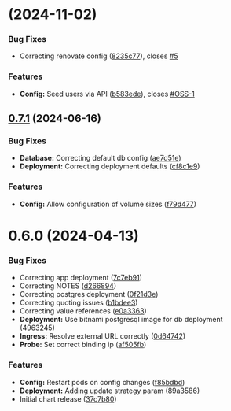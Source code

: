# [](https://github.com/CloudTooling/k8s-automatisch/compare/v0.7.1...v) (2024-11-02)


### Bug Fixes

* Correcting renovate config ([8235c77](https://github.com/CloudTooling/k8s-automatisch/commit/8235c77cb5dbfa8bc542020605c18df56560a32a)), closes [#5](https://github.com/CloudTooling/k8s-automatisch/issues/5)


### Features

* **Config:** Seed users via API ([b583ede](https://github.com/CloudTooling/k8s-automatisch/commit/b583ede53e3ebb02a80ede1c8fd695511d48bacd)), closes [#OSS-1](https://github.com/CloudTooling/k8s-automatisch/issues/OSS-1)



## [0.7.1](https://github.com/CloudTooling/k8s-automatisch/compare/v0.6.0...v0.7.1) (2024-06-16)


### Bug Fixes

* **Database:** Correcting default db config ([ae7d51e](https://github.com/CloudTooling/k8s-automatisch/commit/ae7d51e55327e31b8c66737ddb4c4621c714e892))
* **Deployment:** Correcting deployment defaults ([cf8c1e9](https://github.com/CloudTooling/k8s-automatisch/commit/cf8c1e94a06a4b3e1b4de00fd93aecd58b018df2))


### Features

* **Config:** Allow configuration of volume sizes ([f79d477](https://github.com/CloudTooling/k8s-automatisch/commit/f79d4773428264c594044989afad497c92d2a95b))



# 0.6.0 (2024-04-13)


### Bug Fixes

* Correcting app deployment ([7c7eb91](https://github.com/CloudTooling/k8s-automatisch/commit/7c7eb913a40ffddcdf1e70be762cba2854040ffe))
* Correcting NOTES ([d266894](https://github.com/CloudTooling/k8s-automatisch/commit/d266894339be51126fa818e32718524bf68bb166))
* Correcting postgres deployment ([0f21d3e](https://github.com/CloudTooling/k8s-automatisch/commit/0f21d3e1a2265e0e86e4c3875a368bcecaffa18c))
* Correcting quoting issues ([b1bdee3](https://github.com/CloudTooling/k8s-automatisch/commit/b1bdee36819c9f4b4e9215765189b1d87eb0cc58))
* Correcting value references ([e0a3363](https://github.com/CloudTooling/k8s-automatisch/commit/e0a33630fa8cda8d528a484c36901b5440720217))
* **Deployment:** Use bitnami postgresql image for db deployment ([4963245](https://github.com/CloudTooling/k8s-automatisch/commit/4963245e00d3aa06095361007e1dea328169aa7b))
* **Ingress:** Resolve external URL correctly ([0d64742](https://github.com/CloudTooling/k8s-automatisch/commit/0d64742be255ce5e3adcd50d3cd3579015396d2b))
* **Probe:** Set correct binding ip ([af505fb](https://github.com/CloudTooling/k8s-automatisch/commit/af505fb2cef084112746377c639683c5c953ba66))


### Features

* **Config:** Restart pods on config changes ([f85bdbd](https://github.com/CloudTooling/k8s-automatisch/commit/f85bdbd40967c6c23b0f32f940cdf9bfac9e8d58))
* **Deployment:** Adding update strategy param ([89a3586](https://github.com/CloudTooling/k8s-automatisch/commit/89a3586682c678fdfe5778ae1e23a6f53c393bae))
* Initial chart release ([37c7b80](https://github.com/CloudTooling/k8s-automatisch/commit/37c7b8076bc954b307e7769d4c00ab6aafbd41d2))




